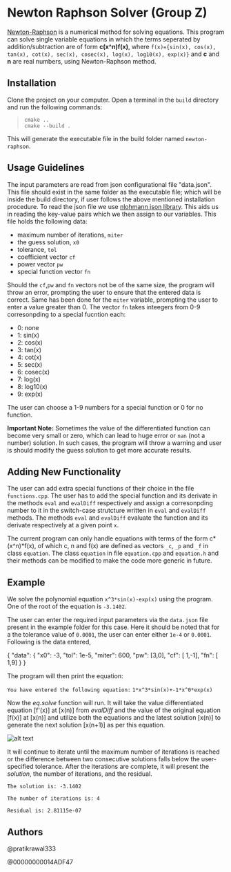 # Newton Raphson Solver (Group Z)

[Newton-Raphson](https://en.wikipedia.org/wiki/Newton%27s_method) is a numerical method for solving equations. This program can solve single variable equations in which the terms seperated by addition/subtraction are of form **c(x^n)f(x)**, where `f(x)={sin(x), cos(x), tan(x), cot(x), sec(x), cosec(x), log(x), log10(x), exp(x)}` and **c** and **n** are real numbers, using Newton-Raphson method. 

## Installation

Clone the project on your computer. Open a terminal in the `build` directory and run the following commands:
>`cmake ..`  
>`cmake --build .`

This will generate the executable file in the build folder named `newton-raphson`.

## Usage Guidelines

The input parameters are read from json configurational file "data.json". This file should exist in the same folder as the executable file; which will be inside the build directory, if user follows the above mentioned installation procedure. To read the json file we use [nlohmann json library](https://github.com/nlohmann/json). This aids us in reading the key-value pairs which we then assign to our variables. This file holds the following data:

- maximum number of iterations, `miter`
- the guess solution, `x0`
- tolerance, `tol`
- coefficient vector `cf`
- power vector `pw`
- special function vector `fn`

Should the `cf`,`pw` and `fn` vectors not be of the same size, the program will throw an error, prompting the user to ensure that the entered data is correct. Same has been done for the `miter` variable, prompting the user to enter a value greater than 0. The vector `fn` takes inteegers from 0-9 corresonpding to a special fucntion each:
- 0: none
- 1: sin(x)
- 2: cos(x)
- 3: tan(x)
- 4: cot(x)
- 5: sec(x)
- 6: cosec(x)
- 7: log(x)
- 8: log10(x)
- 9: exp(x)

The user can choose a 1-9 numbers for a special function or 0 for no function.

**Important Note:** Sometimes the value of the differentiated function can become very small or zero, which can lead to huge error or `nan` (not a number) solution. In such cases, the program will throw a warning and user is should modify the guess solution to get more accurate results.

## Adding New Functionality

The user can add extra special functions of their choice in the file `functions.cpp`. The user has to add the special function and its derivate in the methods `eval` and `evalDiff` respectively and assign a corresonpding number to it in the switch-case strutcture written in `eval` and `evalDiff` methods. The methods `eval` and `evalDiff` evaluate the function and its derivate respectively at a given point `x`. 

The current program can only handle equations with terms of the form c*(x^n)*f(x), of which c, n and f(x) are defined as vectors `_c`, `_p` and `_f` in class `equation`. The class `equation` in file `equation.cpp` and `equation.h` and their methods can be modified to make the code more generic in future.

## Example

We solve the polynomial equation `x^3*sin(x)-exp(x)` using the program. One of the root of the equation is `-3.1402`.

The user can enter the required input parameters via the `data.json` file present in the example folder for this case. Here it should be noted that for a the tolerance value of `0.0001`, the user can enter either `1e-4` or `0.0001`. Following is the data entered,

{
    "data": {
        "x0": -3,
        "tol": 1e-5,
        "miter": 600,
        "pw": [3,0],
        "cf": [ 1,-1],
        "fn": [ 1,9]
    }
}


The program will then print the equation:

`You have entered the following equation:`
`1*x^3*sin(x)+-1*x^0*exp(x)`

Now the _eq.solve_ function will run. It will take the value differentiated equation [f'(x)] at [x(n)] from _evalDiff_ and the value of the original equation [f(x)] at [x(n)] and utilize both the equations and the latest solution [x(n)] to generate the next solution [x(n+1)] as per this equation. 

![alt text](https://web.mit.edu/10.001/Web/Course_Notes/NLAE/equation6.gif)

It will continue to iterate until the maximum number of iterations is reached or the difference between two consecutive solutions falls below the user-specified tolerance. After the iterations are complete, it will present the _solution_, the number of iterations, and the residual. 

`The solution is: -3.1402`

`The number of iterations is: 4`

`Residual is: 2.81115e-07`

## Authors

@pratikrawal333

@00000000014ADF47
